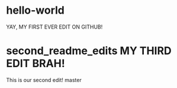 # hello-world


YAY, MY FIRST EVER EDIT ON GITHUB!


second_readme_edits
MY THIRD EDIT BRAH!
=======
This is our second edit!
master
